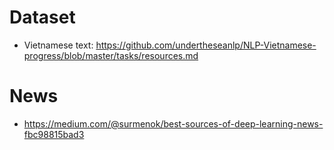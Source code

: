 # Dataset
- Vietnamese text: https://github.com/undertheseanlp/NLP-Vietnamese-progress/blob/master/tasks/resources.md

# News
- https://medium.com/@surmenok/best-sources-of-deep-learning-news-fbc98815bad3
